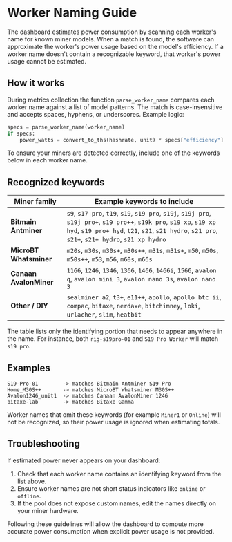 # Worker Naming Guide

The dashboard estimates power consumption by scanning each worker's name for known miner models. When a match is found, the software can approximate the worker's power usage based on the model's efficiency. If a worker name doesn't contain a recognizable keyword, that worker's power usage cannot be estimated.

## How it works

During metrics collection the function `parse_worker_name` compares each worker name against a list of model patterns. The match is case-insensitive and accepts spaces, hyphens, or underscores. Example logic:

```python
specs = parse_worker_name(worker_name)
if specs:
    power_watts = convert_to_ths(hashrate, unit) * specs["efficiency"]
```

To ensure your miners are detected correctly, include one of the keywords below in each worker name.

## Recognized keywords

| Miner family | Example keywords to include |
|--------------|----------------------------|
| **Bitmain Antminer** | `s9`, `s17 pro`, `t19`, `s19`, `s19 pro`, `s19j`, `s19j pro`, `s19j pro+`, `s19 pro++`, `s19k pro`, `s19 xp`, `s19 xp hyd`, `s19 pro+ hyd`, `t21`, `s21`, `s21 hydro`, `s21 pro`, `s21+`, `s21+ hydro`, `s21 xp hydro` |
| **MicroBT Whatsminer** | `m20s`, `m30s`, `m30s+`, `m30s++`, `m31s`, `m31s+`, `m50`, `m50s`, `m50s++`, `m53`, `m56`, `m60s`, `m66s` |
| **Canaan AvalonMiner** | `1166`, `1246`, `1346`, `1366`, `1466`, `1466i`, `1566`, `avalon q`, `avalon mini 3`, `avalon nano 3s`, `avalon nano 3` |
| **Other / DIY** | `sealminer a2`, `t3+`, `e11++`, `apollo`, `apollo btc ii`, `compac`, `bitaxe`, `nerdaxe`, `bitchimney`, `loki`, `urlacher`, `slim`, `heatbit` |

The table lists only the identifying portion that needs to appear anywhere in the name. For instance, both `rig-s19pro-01` and `S19 Pro Worker` will match `s19 pro`.

## Examples

```
S19-Pro-01        -> matches Bitmain Antminer S19 Pro
Home_M30S++       -> matches MicroBT Whatsminer M30S++
Avalon1246_unit1  -> matches Canaan AvalonMiner 1246
bitaxe-lab        -> matches Bitaxe Gamma
```

Worker names that omit these keywords (for example `Miner1` or `Online`) will not be recognized, so their power usage is ignored when estimating totals.

## Troubleshooting

If estimated power never appears on your dashboard:

1. Check that each worker name contains an identifying keyword from the list above.
2. Ensure worker names are not short status indicators like `online` or `offline`.
3. If the pool does not expose custom names, edit the names directly on your miner hardware.

Following these guidelines will allow the dashboard to compute more accurate power consumption when explicit power usage is not provided.

